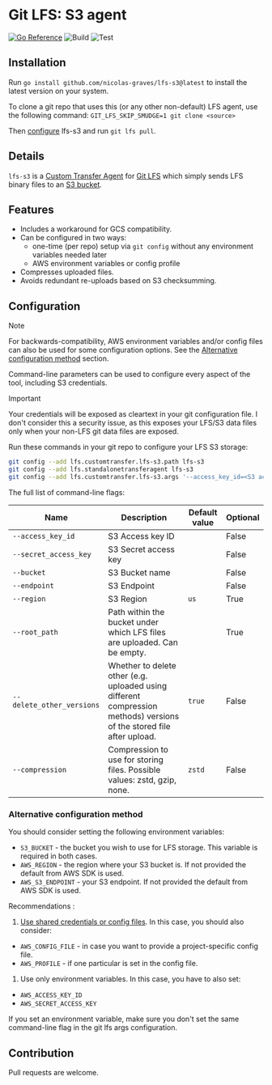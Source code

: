 # Git LFS: S3 agent

[![Go Reference](https://pkg.go.dev/badge/github.com/nicolas-graves/lfs-s3.svg)](https://pkg.go.dev/github.com/nicolas-graves/lfs-s3)
![Build](https://github.com/nicolas-graves/lfs-s3/actions/workflows/build.yml/badge.svg)
![Test](https://github.com/nicolas-graves/lfs-s3/actions/workflows/test.yml/badge.svg)


## Installation

Run `go install github.com/nicolas-graves/lfs-s3@latest` to install the latest version on your system.

To clone a git repo that uses this (or any other non-default) LFS agent, use the following command: `GIT_LFS_SKIP_SMUDGE=1 git clone <source>`

Then [configure](#configuration) lfs-s3 and run `git lfs pull`.

## Details

`lfs-s3` is a [Custom Transfer
Agent](https://github.com/git-lfs/git-lfs/blob/master/docs/custom-transfers.md)
for [Git LFS](https://git-lfs.github.com/) which simply sends LFS
binary files to an [S3
bucket](https://docs.aws.amazon.com/AmazonS3/latest/userguide/Welcome.html).

## Features

- Includes a workaround for GCS compatibility.
- Can be configured in two ways:
  - one-time (per repo) setup via `git config` without any environment variables needed later
  - AWS environment variables or config profile
- Compresses uploaded files.
- Avoids redundant re-uploads based on S3 checksumming.

## Configuration

> [!NOTE]
> For backwards-compatibility, AWS environment variables and/or config files can also be used for some configuration options. See the [Alternative configuration method](#alternative-configuration-method) section.

Command-line parameters can be used to configure every aspect of the tool, including S3 credentials.

> [!IMPORTANT]
> Your credentials will be exposed as cleartext in your git configuration file. I don't consider this a security issue, as this exposes your LFS/S3 data files only when your non-LFS git data files are exposed.

Run these commands in your git repo to configure your LFS S3 storage:
```sh
git config --add lfs.customtransfer.lfs-s3.path lfs-s3
git config --add lfs.standalonetransferagent lfs-s3
git config --add lfs.customtransfer.lfs-s3.args '--access_key_id=<S3 access key> --secret_access_key=<S3 secret key> --bucket=<S3 bucket> --endpoint=<S3 endpoint> --region=<optional S3 region>'
```

The full list of command-line flags:

| Name                      | Description                                                                                                           | Default value | Optional |
| ------------------------- | --------------------------------------------------------------------------------------------------------------------- | ------------- | -------- |
| `--access_key_id`         | S3 Access key ID                                                                                                      |               | False    |
| `--secret_access_key`     | S3 Secret access key                                                                                                  |               | False    |
| `--bucket`                | S3 Bucket name                                                                                                        |               | False    |
| `--endpoint`              | S3 Endpoint                                                                                                           |               | False    |
| `--region`                | S3 Region                                                                                                             | `us`          | True     |
| `--root_path`             | Path within the bucket under which LFS files are uploaded. Can be empty.                                              |               | True     |
| `--delete_other_versions` | Whether to delete other (e.g. uploaded using different compression methods) versions of the stored file after upload. | `true`        | False    |
| `--compression`           | Compression to use for storing files. Possible values: zstd, gzip, none.                                              | `zstd`        | False    |

### Alternative configuration method

You should consider setting the following environment variables:
* `S3_BUCKET` - the bucket you wish to use for LFS storage. This
  variable is required in both cases.
* `AWS_REGION` - the region where your S3 bucket is.  If not provided
  the default from AWS SDK is used.
* `AWS_S3_ENDPOINT` - your S3 endpoint.  If not provided the default
  from AWS SDK is used.

Recommendations :
1) [Use shared credentials or config files](https://docs.aws.amazon.com/sdkref/latest/guide/file-format.html). In this case, you should also consider:
* `AWS_CONFIG_FILE` - in case you want to provide a project-specific config file.
* `AWS_PROFILE` - if one particular is set in the config file.

1) Use only environment variables. In this case, you have to also set:
* `AWS_ACCESS_KEY_ID`
* `AWS_SECRET_ACCESS_KEY`

If you set an environment variable, make sure you don't set the same command-line flag in the git lfs args configuration.

## Contribution

Pull requests are welcome.
